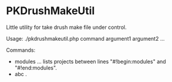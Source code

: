 PKDrushMakeUtil
===============

Little utility for take drush make file under control.

Usage:
./pkdrushmakeutil.php command argument1 argument2 ...

Commands:
* modules <filename> ... lists projects between lines "#!begin:modules" and "#!end:modules".
* abc <filename> .